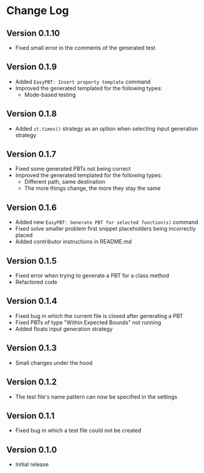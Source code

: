 Change Log
==========

Version 0.1.10
--------------

-   Fixed small error in the comments of the generated test


Version 0.1.9
-------------

-   Added `EasyPBT: Insert property template` command
-   Improved the generated templated for the following types:
    -   Mode-based testing


Version 0.1.8
-------------

-   Added `st.times()` strategy as an option when selecting input generation strategy


Version 0.1.7
-------------

-   Fixed some generated PBTs not being correct 
-   Improved the generated templated for the following types:
    -   Different path, same destination
    -   The more things change, the more they stay the same


Version 0.1.6
-------------

-   Added new `EasyPBT: Generate PBT for selected function(s)` command
-   Fixed solve smaller problem first snippet placeholders being incorrectly placed
-   Added contributor instructions in README.md


Version 0.1.5
-------------

-   Fixed error when trying to generate a PBT for a class method
-   Refactored code


Version 0.1.4
-------------

-   Fixed bug in which the current file is closed after generating a PBT
-   Fixed PBTs of type "Within Expected Bounds" not running
-   Added floats input generation strategy


Version 0.1.3
-------------

-   Small changes under the hood


Version 0.1.2
-------------

-   The test file's name pattern can now be specified in the settings
 

Version 0.1.1
-------------

-   Fixed bug in which a test file could not be created


Version 0.1.0
-------------

-   Initial release
